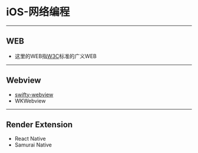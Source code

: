 # iOS-网络编程

- - -

## WEB

- 这里的WEB指[W3C](https://www.w3.org/TR/)标准的广义WEB

- - -

## Webview

- [swifty-webview](https://github.com/xudafeng/swifty-webview)
- WKWebview

- - -

## Render Extension

- React Native
- Samurai Native
